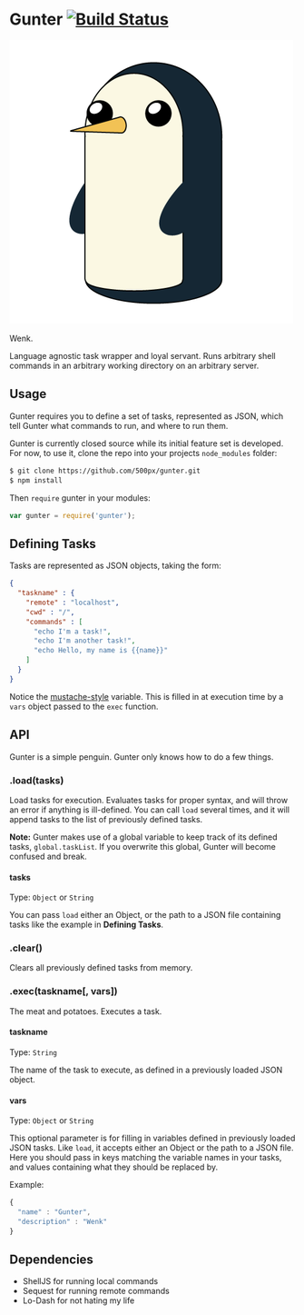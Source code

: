 # Gunter [![Build Status](https://magnum.travis-ci.com/500px/gunter.svg?token=xbayY4WQuW55u1swFMoe&branch=master)](https://magnum.travis-ci.com/500px/gunter)

![Gunter](gunter.png)

Wenk.

Language agnostic task wrapper and loyal servant.  Runs arbitrary shell commands
in an arbitrary working directory on an arbitrary server.

## Usage

Gunter requires you to define a set of tasks, represented as JSON, which tell
Gunter what commands to run, and where to run them.

Gunter is currently closed source while its initial feature set is developed.
For now, to use it, clone the repo into your projects `node_modules` folder:
```sh
$ git clone https://github.com/500px/gunter.git
$ npm install
```

Then `require` gunter in your modules:
```js
var gunter = require('gunter');
```

## Defining Tasks

Tasks are represented as JSON objects, taking the form:
```json
{
  "taskname" : {
    "remote" : "localhost",
    "cwd" : "/",
    "commands" : [
      "echo I'm a task!",
      "echo I'm another task!",
      "echo Hello, my name is {{name}}"
    ]
  }
}
```

Notice the [mustache-style](http://mustache.github.io/) variable.  This is
filled in at execution time by a `vars` object passed to the `exec` function.

## API

Gunter is a simple penguin.  Gunter only knows how to do a few things.

### .load(tasks)

Load tasks for execution.  Evaluates tasks for proper syntax, and will throw
an error if anything is ill-defined.  You can call `load` several times, and it
will append tasks to the list of previously defined tasks.

**Note:** Gunter makes use of a global variable to keep track of its defined
tasks, `global.taskList`.  If you overwrite this global, Gunter will become
confused and break.

#### tasks

Type: `Object` or `String`

You can pass `load` either an Object, or the path to a JSON file containing
tasks like the example in **Defining Tasks**.

### .clear()

Clears all previously defined tasks from memory.

### .exec(taskname[, vars])

The meat and potatoes.  Executes a task.

#### taskname

Type: `String`

The name of the task to execute, as defined in a previously loaded JSON object.

#### vars

Type: `Object` or `String`

This optional parameter is for filling in variables defined in previously loaded
JSON tasks.  Like `load`, it accepts either an Object or the path to a JSON
file.  Here you should pass in keys matching the variable names in your tasks,
and values containing what they should be replaced by.

Example:
```js
{
  "name" : "Gunter",
  "description" : "Wenk"
}
```

## Dependencies

+ ShellJS for running local commands
+ Sequest for running remote commands
+ Lo-Dash for not hating my life
